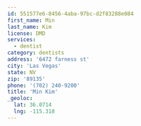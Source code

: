 ```yaml
---
id: 551577e6-8456-4aba-97bc-d2f83288e084
first_name: Min
last_name: Kim
license: DMD
services:
  - dentist
category: dentists
address: '6472 farness st'
city: 'Las Vegas'
state: NV
zip: '89135'
phone: '(702) 240-9200'
title: 'Min Kim'
_geoloc:
  lat: 36.0714
  lng: -115.318
---
```

